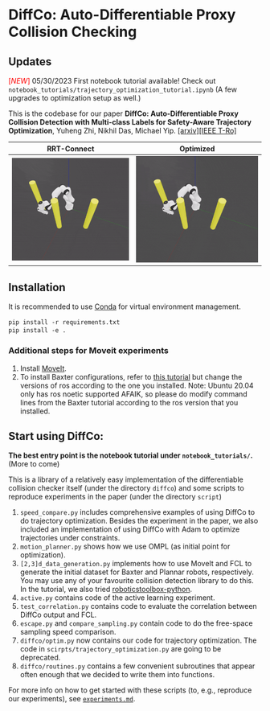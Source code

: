 # DiffCo: Auto-Differentiable Proxy Collision Checking

## Updates
<span style="color:red"> [*NEW*]</span> 05/30/2023 First notebook tutorial available! Check out `notebook_tutorials/trajectory_optimization_tutorial.ipynb` (A few upgrades to optimization setup as well.)

This is the codebase for our paper **DiffCo: Auto-Differentiable Proxy Collision Detection with Multi-class Labels for Safety-Aware Trajectory Optimization**, Yuheng Zhi, Nikhil Das, Michael Yip. [[arxiv]](https://arxiv.org/abs/2102.07413)[[IEEE T-Ro]](https://ieeexplore.ieee.org/document/9747928)

RRT-Connect             |  Optimized
:-------------------------:|:-------------------------:
![image](assets/readme-img/rrtconnect.gif) | ![image](assets/readme-img/rrtconnect+optimize.gif)

## Installation
It is recommended to use [Conda](https://docs.conda.io/projects/conda/en/latest/user-guide/getting-started.html) for virtual environment management.
```
pip install -r requirements.txt
pip install -e .
```
### Additional steps for Moveit experiments
1. Install [MoveIt](https://moveit.ros.org/install/).
2. To install Baxter configurations, refer to [this tutorial](https://github.com/RethinkRobotics/sdk-docs/wiki/MoveIt-Tutorial) but change the versions of ros according to the one you installed. Note: Ubuntu 20.04 only has ros noetic supported AFAIK, so please do modify command lines from the Baxter tutorial according to the ros version that you installed.

## Start using DiffCo:
**The best entry point is the notebook tutorial under `notebook_tutorials/`.** (More to come)

This is a library of a relatively easy implementation of the differentiable collision checker itself (under the directory `diffco`) and some scripts to reproduce experiments in the paper (under the directory `script`)
1. `speed_compare.py` includes comprehensive examples of using DiffCo to do trajectory optimization. Besides the experiment in the paper, we also included an implementation of using DiffCo with Adam to optimize trajectories under constraints. 
2. `motion_planner.py` shows how we use OMPL (as initial point for optimization).
3. `[2,3]d_data_generation.py` implements how to use MoveIt and FCL to generate the initial dataset for Baxter and Plannar robots, respectively. You may use any of your favourite collision detection library to do this. In the tutorial, we also tried [roboticstoolbox-python](https://github.com/petercorke/robotics-toolbox-python).
4. `active.py` contains code of the active learning experiment.
5. `test_correlation.py` contains code to evaluate the correlation between DiffCo output and FCL.
6. `escape.py` and `compare_sampling.py` contain code to do the free-space sampling speed comparison.
7. `diffco/optim.py` now contains our code for trajectory optimization. The code in `scirpts/trajectory_optimization.py` are going to be deprecated.
8. `diffco/routines.py` contains a few convenient subroutines that appear often enough that we decided to write them into functions.

For more info on how to get started with these scripts (to, e.g., reproduce our experiments), see [`experiments.md`](experiments.md).


